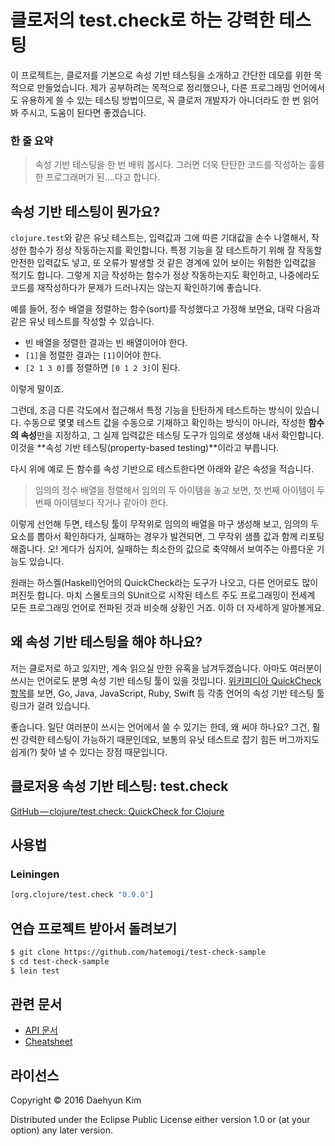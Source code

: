 # 클로저의 test.check로 하는 강력한 테스팅

이 프로젝트는, 클로저를 기본으로 속성 기반 테스팅을 소개하고 간단한 데모를 위한 목적으로 만들었습니다. 제가 공부하려는 목적으로 정리했으나, 다른 프로그래밍 언어에서도 유용하게 쓸 수 있는 테스팅 방법이므로, 꼭 클로저 개발자가 아니더라도 한 번 읽어봐 주시고, 도움이 된다면 좋겠습니다.

### 한 줄 요약

> 속성 기반 테스팅을 한 번 배워 봅시다. 그러면 더욱 탄탄한 코드를 작성하는 훌륭한 프로그래머가 된....다고 합니다.

## 속성 기반 테스팅이 뭔가요?

`clojure.test`와 같은 유닛 테스트는, 입력값과 그에 따른 기대값을 손수 나열해서, 작성한 함수가 정상 작동하는지를 확인합니다. 특정 기능을 잘 테스트하기 위해 잘 작동할 안전한 입력값도 넣고, 또 오류가 발생할 것 같은 경계에 있어 보이는 위험한 입력값을 적기도 합니다. 그렇게 지금 작성하는 함수가 정상 작동하는지도 확인하고, 나중에라도 코드를 재작성하다가 문제가 드러나지는 않는지 확인하기에 좋습니다.

예를 들어, 정수 배열을 정렬하는 함수(sort)를 작성했다고 가정해 보면요, 대략 다음과 같은 유닛 테스트를 작성할 수 있습니다.

 * 빈 배열을 정렬한 결과는 빈 배열이어야 한다.
 * `[1]`을 정렬한 결과는 `[1]`이어야 한다.
 * `[2 1 3 0]`를 정렬하면 `[0 1 2 3]`이 된다.

이렇게 말이죠.

그런데, 조금 다른 각도에서 접근해서 특정 기능을 탄탄하게 테스트하는 방식이 있습니다. 수동으로 몇몇 테스트 값을 수동으로 기재하고 확인하는 방식이 아니라, 작성한 **함수의 속성**만을 지정하고, 그 실제 입력값은 테스팅 도구가 임의로 생성해 내서 확인합니다. 이것을 **속성 기반 테스팅(property-based testing)**이라고 부릅니다.

다시 위에 예로 든 함수를 속성 기반으로 테스트한다면 아래와 같은 속성을 적습니다.

> 임의의 정수 배열을 정렬해서 임의의 두 아이템을 놓고 보면, 첫 번째 아이템이 두 번째 아이템보다 작거나 같아야 한다.

이렇게 선언해 두면, 테스팅 툴이 무작위로 임의의 배열을 마구 생성해 보고, 임의의 두 요소를 뽑아서 확인하다가, 실패하는 경우가 발견되면, 그 무작위 샘플 값과 함께 리포팅 해줍니다. 오! 게다가 심지어, 실패하는 최소한의 값으로 축약해서 보여주는 아름다운 기능도 있습니다.

원래는 하스켈(Haskell)언어의 QuickCheck라는 도구가 나오고, 다른 언어로도 많이 퍼진듯 합니다. 마치 스몰토크의 SUnit으로 시작된 테스트 주도 프로그래밍이 전세계 모든 프로그래밍 언어로 전파된 것과 비슷해 상황인 거죠. 이하 더 자세하게 알아볼게요.

## 왜 속성 기반 테스팅을 해야 하나요?

저는 클로저로 하고 있지만, 계속 읽으실 만한 유혹을 남겨두겠습니다. 아마도 여러분이 쓰시는 언어로도 분명 속성 기반 테스팅 툴이 있을 것입니다. [위키피디아 QuickCheck 항목](https://en.wikipedia.org/wiki/QuickCheck)를 보면, Go, Java, JavaScript, Ruby, Swift 등 각종 언어의 속성 기반 테스팅 툴 링크가 걸려 있습니다.

좋습니다. 일단 여러분이 쓰시는 언어에서 쓸 수 있기는 한데, 왜 써야 하나요? 그건, 훨씬 강력한 테스팅이 가능하기 때문인데요, 보통의 유닛 테스트로 잡기 힘든 버그까지도 쉽게(?) 찾아 낼 수 있다는 장점 때문입니다.

## 클로저용 속성 기반 테스팅: test.check

[GitHub — clojure/test.check: QuickCheck for Clojure](https://github.com/clojure/test.check)

[](https://youtu.be/JMhNINPo__g)


## 사용법

### Leiningen

```clojure
[org.clojure/test.check "0.9.0"]
```

## 연습 프로젝트 받아서 돌려보기

``` bash
$ git clone https://github.com/hatemogi/test-check-sample
$ cd test-check-sample
$ lein test
```

## 관련 문서

 * [API 문서](http://clojure.github.io/test.check/)
 * [Cheatsheet](https://github.com/clojure/test.check/blob/master/doc/cheatsheet.md)


## 라이선스

Copyright © 2016 Daehyun Kim

Distributed under the Eclipse Public License either version 1.0 or (at
your option) any later version.
